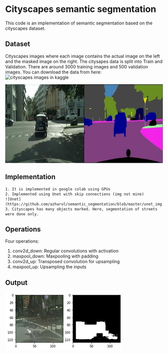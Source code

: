 # Cityscapes semantic segmentation

This code is an implementation of semantic segmentation based on the cityscapes dataset.


## Dataset

Cityscapes images where each image contains the actual image on the left and the masked image on the right. The citysapes data is split into Train and Validation. There are around 3000 training images and 500 validation images. You can download the data from here: 
![cityscapes images in kaggle](https://www.kaggle.com/dansbecker/cityscapes-image-pairs)

![Images look like this](https://github.com/azharul/semantic_segmentation/blob/master/sample_img.jpg)

## Implementation

    1. It is implemented in google colab using GPUs
    2. Implemented using Unet with skip connections (img not mine)
    ![Unet](https://github.com/azharul/semantic_segmentation/blob/master/unet_img.jpg)
    3. Cityscapes has many objects marked. Here, segmentation of streets were done only.

## Operations

Four operations:
  1. conv2d_down: Regular convolutions with activation
  2. maxpool_down: Maxpooling with padding
  3. conv2d_up: Transposed convolution for upsampling
  4. maxpool_up: Upsampling the inputs
  
## Output 

![A sample output image](https://github.com/azharul/semantic_segmentation/blob/master/output.png)
